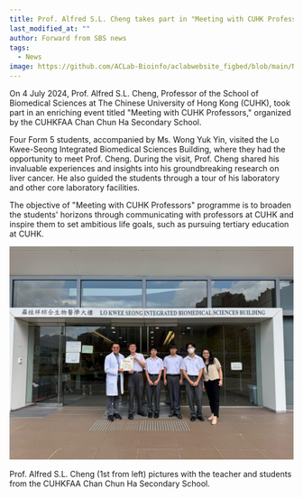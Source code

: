 ```yaml
---
title: Prof. Alfred S.L. Cheng takes part in "Meeting with CUHK Professors" Activity
last_modified_at: ""
author: Forward from SBS news
tags: 
  - News
image: https://github.com/ACLab-Bioinfo/aclabwebsite_figbed/blob/main/News/2024/MCUHK1.jpg?raw=true
---
```


On 4 July 2024, Prof. Alfred S.L. Cheng, Professor of the School of Biomedical Sciences at The Chinese University of Hong Kong (CUHK), took part in an enriching event titled "Meeting with CUHK Professors," organized by the CUHKFAA Chan Chun Ha Secondary School.

Four Form 5 students, accompanied by Ms. Wong Yuk Yin, visited the Lo Kwee-Seong Integrated Biomedical Sciences Building, where they had the opportunity to meet Prof. Cheng. During the visit, Prof. Cheng shared his invaluable experiences and insights into his groundbreaking research on liver cancer. He also guided the students through a tour of his laboratory and other core laboratory facilities.

The objective of "Meeting with CUHK Professors" programme is to broaden the students' horizons through communicating with professors at CUHK and inspire them to set ambitious life goals, such as pursuing tertiary education at CUHK.

<p align="center" width="60%">
    <img src="https://github.com/ACLab-Bioinfo/aclabwebsite_figbed/blob/main/News/2024/MCUHK1.jpg?raw=true">
    <figcaption>Prof. Alfred S.L. Cheng (1st from left) pictures with the teacher and students from the CUHKFAA Chan Chun Ha Secondary School.</figcaption>
</p>
